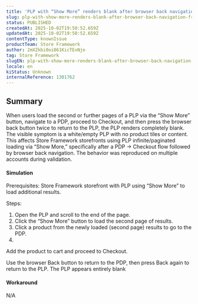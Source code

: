 ```yaml
---
title: 'PLP with “Show More” renders blank after browser back navigation from Checkout'
slug: plp-with-show-more-renders-blank-after-browser-back-navigation-from-checkout
status: PUBLISHED
createdAt: 2025-10-02T19:50:52.659Z
updatedAt: 2025-10-02T19:50:52.659Z
contentType: knownIssue
productTeam: Store Framework
author: 2mXZkbi0oi061KicTExNjo
tag: Store Framework
slugEN: plp-with-show-more-renders-blank-after-browser-back-navigation-from-checkout
locale: en
kiStatus: Unknown
internalReference: 1301762
---
```


## Summary


When users load the second or further pages of a PLP via the “Show More” button, navigate to a PDP, proceed to Checkout, and then press the browser back button twice to return to the PLP, the PLP renders completely blank. The visible symptom is a white/empty PLP with no product tiles or content. This affects Store Framework storefronts using PLP infinite/paginated loading via “Show More,” specifically after a PDP → Checkout flow followed by browser back navigation. The behavior was reproduced on multiple accounts during validation.


#### Simulation


Prerequisites: Store Framework storefront with PLP using “Show More” to load additional results.

Steps:

1. Open the PLP and scroll to the end of the page.
2. Click the “Show More” button to load the second page of results.
3. Click a product from the newly loaded (second page) results to go to the PDP.
4.

Add the product to cart and proceed to Checkout.



Use the browser Back button to return to the PDP, then press Back again to return to the PLP. The PLP appears entirely blank


#### Workaround


N/A


